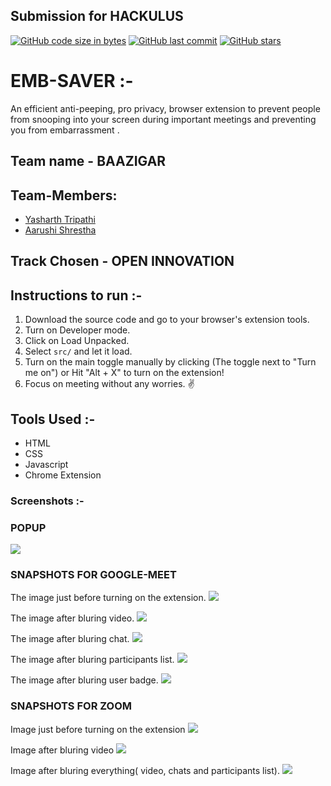 ## Submission for HACKULUS

[![GitHub code size in bytes](https://img.shields.io/github/languages/code-size/yasharthratan/HACKULUS_BAAZIGAR?logo=github&style=social)](https://github.com/yasharthratan/) [![GitHub last commit](https://img.shields.io/github/last-commit/yasharthratan/HACKULUS_BAAZIGAR?style=social&logo=git)](https://github.com/yasharthratan/) [![GitHub stars](https://img.shields.io/github/stars/yasharthratan/HACKULUS_BAAZIGAR?style=social)](https://github.com/yasharthratan/.../stargazers)

# EMB-SAVER :- 
An efficient anti-peeping, pro privacy, browser extension to prevent people from snooping into your screen during important meetings and preventing you from embarrassment .

## Team name - BAAZIGAR

## Team-Members:

- [Yasharth Tripathi](https://github.com/yasharthratan)
- [Aarushi Shrestha](https://github.com/Aarushi21)


## Track Chosen - OPEN INNOVATION


## Instructions to run :-
1. Download the source code and go to your browser's extension tools.
2. Turn on Developer mode.
3. Click on Load Unpacked.
4. Select `src/` and let it load.
5. Turn on the main toggle manually by clicking (The toggle next to "Turn me on") or Hit "Alt + X" to turn on the extension!
6. Focus on meeting without any worries. ✌️

## Tools Used :-
- HTML
- CSS
- Javascript
- Chrome Extension

### Screenshots :-
  
  ### POPUP

![](https://github.com/yasharthratan/HACKULUS_BAAZIGAR/blob/main/screenshots/togle.png)
 
 ### SNAPSHOTS FOR GOOGLE-MEET
 The image just before turning on the extension.
![](https://github.com/yasharthratan/HACKULUS_BAAZIGAR/blob/main/screenshots/Gmeet.png)

The image after bluring video. 
![](https://github.com/yasharthratan/HACKULUS_BAAZIGAR/blob/main/screenshots/Gmeet-videoblur.png)

The image after bluring chat.
![](https://github.com/yasharthratan/HACKULUS_BAAZIGAR/blob/main/screenshots/chatblur-gmeet.png)

The image after bluring participants list.
![](https://github.com/yasharthratan/HACKULUS_BAAZIGAR/blob/main/screenshots/participants-gmeet.png)

The image after bluring user badge.
![](https://github.com/yasharthratan/HACKULUS_BAAZIGAR/blob/main/screenshots/userbadge-gmeet.png)

### SNAPSHOTS FOR ZOOM

Image just before turning on the extension
![](https://github.com/yasharthratan/HACKULUS_BAAZIGAR/blob/main/screenshots/Normal_zoom.png)

Image after bluring video
![](https://github.com/yasharthratan/HACKULUS_BAAZIGAR/blob/main/screenshots/Videoblur_zoom.png)

Image after bluring everything( video, chats and participants list).
![](https://github.com/yasharthratan/HACKULUS_BAAZIGAR/blob/main/screenshots/Blur_zoom.png)







